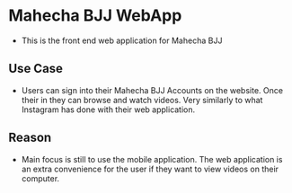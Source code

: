 # Mahecha BJJ WebApp
- This is the front end web application for Mahecha BJJ

## Use Case
- Users can sign into their Mahecha BJJ Accounts on the website. Once their in they can browse and watch videos. Very similarly to what Instagram has done with their web application. 

## Reason
- Main focus is still to use the mobile application. The web application is an extra convenience for the user if they want to view videos on their computer.